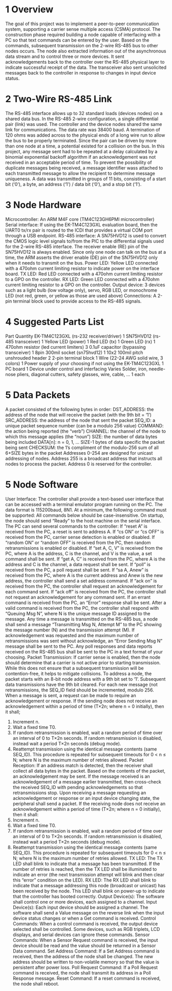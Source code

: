 # 1 Overview
The goal of this project was to implement a peer-to-peer communication system, supporting a carrier sense
multiple access (CSMA) protocol.
The construction phase required building a node capable of interfacing with a PC so that text
commands can be entered by the user. Based on the commands, subsequent transmission on the 2-wire
RS-485 bus to other nodes occurs.
The node also extracted information out of the asynchronous data stream and to control three or more
devices. It sent acknowledgements back to the controller over the RS-485 physical layer to indicate
successful receipt of the data. The transceiver also sent unsolicited messages back to the controller
in response to changes in input device status.

# 2 Two-Wire RS-485 Link
The RS-485 interface allows up to 32 standard loads (devices nodes) on a shared data bus.
In the RS-485 2-wire configuration, a single differential pair (link) was used. The controller and the
device nodes shared the same link for communications. The data rate was 38400 baud. A termination
of 120 ohms was added across to the physical ends of a long wire run to allow the bus to be
properly terminated.
Since the pair can be driven by more than one node at a time, a potential existed for a collision on the bus.
In this project, any message sent had to be repeated at a delay calculated by a binomial exponential backoff
algorithm if an acknowledgement was not received in an acceptable period of time. To prevent the
possibility of duplicate messages being received, a message identifier wass attached to each transmitted
message to allow the recipient to determine message uniqueness.
A data was transmitted in groups of 11 bits, consisting of a start bit (‘0’), a byte, an address (‘1’) / data bit
(‘0’), and a stop bit (‘1’).

# 3 Node Hardware
Microcontroller:
An ARM M4F core (TM4C123GH6PMI microcontroller) 
Serial interface:
If using the EK-TM4C123GXL evaluation board, then the UART0 tx/rx pair is routed to the ICDI that
provides a virtual COM port through a USB endpoint.
RS-485 interface:
A SN75HVD12 is used to convert the CMOS logic level signals to/from the PIC to the differential signals
used for the 2-wire RS-485 interface. The receiver enable (RE) pin of the SN75HVD12 is always
enabled. Since only one node can talk on the bus at a time, the ARM asserts the driver enable (DE) pin
of the SN75HVD12 only when it needs to transmit on the bus.
Power LED:
Yellow LED connected with a 470ohm current limiting resistor to indicate power on the interface board.
TX LED:
Red LED connected with a 470ohm current limiting resistor to a GPO on the controller. 
RX LED:
Green LED connected with a 470ohm current limiting resistor to a GPO on the controller.
Output device:
3 devices such as a light bulb (low voltage only), servo, RGB LED, or
monochrome LED (not red, green, or yellow as those are used above)
Connections:
A 2-pin terminal block used to provide access to the RS-485 signals. 

# 4 Suggested Parts List
Part Quantity
EK-TM4C123GXL (rs-232 receiver/driver) 1
SN75HVD12 (rs-485 transceiver) 1
Yellow LED (power) 1
Red LED (tx) 1
Green LED (rx) 1
470ohm resistor (led current limiters) 3
0.1uF capacitor (bypassing transceiver) 1
8pin 300mil socket (sn75hvd12) 1
10x2 100mil pitch unshrouded header 2
2-pin terminal block 1
Wire (22-24 AWG solid wire, 3 colors) 1
Power supply of your choosing if not using the
EK-TM4C123GXL
1
PC board 1
Device under control and interfacing Varies
Solder, iron, needle-nose pliers, diagonal
cutters, safety glasses, wire, cable, …
1 each

# 5 Data Packets
A packet consisted of the following bytes in order:
DST_ADDRESS: the address of the node that will receive the packet (with the 9th bit = ‘1’)
SRC_ADDRESS: the address of the node that sent the packet
SEQ_ID: a unique packet sequence number (can be a modulo 256 value)
COMMAND: the action being reported (the “verb”)
CHANNEL: the channel of the node to which this message applies (the “noun”)
SIZE: the number of data bytes being included
DATA[n]: n = 0, 1, … SIZE-1 bytes of data specific the packet being sent
CHECKSUM: the 1’s compliment of the modulo-256 sum of all 6+SIZE bytes in the packet
Addresses 0-254 are designed for unicast addressing of nodes. Address 255 is a broadcast address that
instructs all nodes to process the packet. Address 0 is reserved for the controller.

# 5 Node Software
User Interface:
The controller shall provide a text-based user interface that can be accessed with a terminal emulator
program running on the PC. The data format is 115200baud, 8N1. At a minimum, the following
command must be supported:
All commands below should be case-insensitive.
On startup, the node should send “Ready” to the host machine on the serial interface.
The PC can send several commands to the controller:
If “reset A” is received from the PC, a reset is sent to address A.
If “cs ON” or “cs OFF” is received from the PC, carrier sense detection is enabled or disabled.
If “random ON” or “random OFF” is received from the PC, then random retransmissions is enabled or
disabled.
If “set A, C, V” is received from the PC, where A is the address, C is the channel, and V is the value, a set
command shall be sent.
If “get A, C” is received from the PC, where A is the address and C is the channel, a data request shall be
sent.
If “poll” is received from the PC, a poll request shall be sent.
If “sa A, Anew” is received from the PC, where A is the current address and Anew is the new address, the
controller shall send a set address command.
If “ack on” is received from the PC, the controller shall request an acknowledgement for each command
sent.
If “ack off” is received from the PC, the controller shall not request an acknowledgement for any command
sent.
If an errant command is received from the PC, an “Error” response shall be sent.
After a valid command is received from the PC, the controller shall respond with “Queuing Msg N”, where
N is the unique message ID assigned to the message.
Any time a message is transmitted on the RS-485 bus, a node shall send a message “Transmitting Msg
N, Attempt M” to the PC showing the message number (N) and the transmission attempt (M). If
acknowledgement was requested and the maximum number of retransmissions was sent without
acknowledge, an “Error Sending Msg N” message shall be sent to the PC.
Any poll responses and data reports received on the RS-485 bus shall be sent to the PC in a text format
of your choosing.
Packet Transmission:
If carrier sense is enabled, then the node should determine that a carrier is not active prior to starting
transmission. While this does not ensure that a subsequent transmission will be contention-free, it helps
to mitigate collisions.
To address a node, the packet starts with an 8-bit node address with a 9th bit set to ‘1’. Subsequent data
transmissions have the 9th bit cleared. For each new message (not retransmissions, the SEQ_ID field
should be incremented, modulo 256.
When a message is sent, a request can be made to require an acknowledgement or response. If the
sending node does not receive an acknowledgement within a period of time (T×2n; where n = 0 initially),
then it shall;
1. Increment n.
2. Wait a fixed time T0.
3. If random retransmission is enabled, wait a random period of time over an interval of 0 to T×2n
seconds. If random retransmission is disabled, instead wait a period T×2n seconds (debug
mode).
4. Reattempt transmission using the identical message contents (same SEQ_ID).
This procedure is repeated for subsequent timeouts for 0 < n ≤ N; where N is the maximum number of
retries allowed.
Packet Reception:
If an address match is detected, then the receiver shall collect all data bytes in the packet. Based on the
contents of the packet, an acknowledgement may be sent. If the message received is an
acknowledgement of a message earlier transmitted, then cross-check the received SEQ_ID with pending
acknowledgements so that retransmissions stop.
Upon receiving a message requesting an acknowledgement or response or an input device changing
state, the peripheral shall send a packet. If the receiving node does not receive an acknowledgement
within a period of time (T×2n; where n = 0 initially), then it shall:
1. Increment n.
2. Wait a fixed time T0.
3. If random retransmission is enabled, wait a random period of time over an interval of 0 to T×2n
seconds. If random retransmission is disabled, instead wait a period T×2n seconds (debug
mode).
4. Reattempt transmission using the identical message contents (same SEQ_ID).
This procedure is repeated for subsequent timeouts for 0 < n ≤ N; where N is the maximum number of
retries allowed.
TX LED:
The TX LED shall blink to indicate that a message has been transmitted. If the number of retries is
reached, then the TX LED shall be illuminated to indicate an error (the next transmission attempt will blink
and then clear this “error” condition on the LED).
RX LED:
The RX LED shall blink to indicate that a message addressing this node (broadcast or unicast) has been
received by the node. This LED shall blink on power-up to indicate that the controller has booted
correctly.
Output Device(s):
The software shall control one or more devices, each assigned to a channel.
Input Device(s):
Each input device should be assigned a channel. The software shall send a Value message on the
reverse link when the input device status changes or when a Get command is received.
Control Commands:
When a control command is received, the output device selected shall be controlled. Some devices, such
as RGB triplets, LCD displays, and serial devices can ignore these commands.
Sensor Commands:
When a Sensor Request command is received, the input device should be read and the value should be
returned in a Sensor Data command.
Set Address Command:
If a Set Address command is received, then the address of the node shall be changed. The new address
should be written to non-volatile memory so that the value is persistent after power loss.
Poll Request Command:
If a Poll Request command is received, the node shall transmit its address in a Poll Response message.
Reset Command:
If a reset command is received, the node shall reboot.
